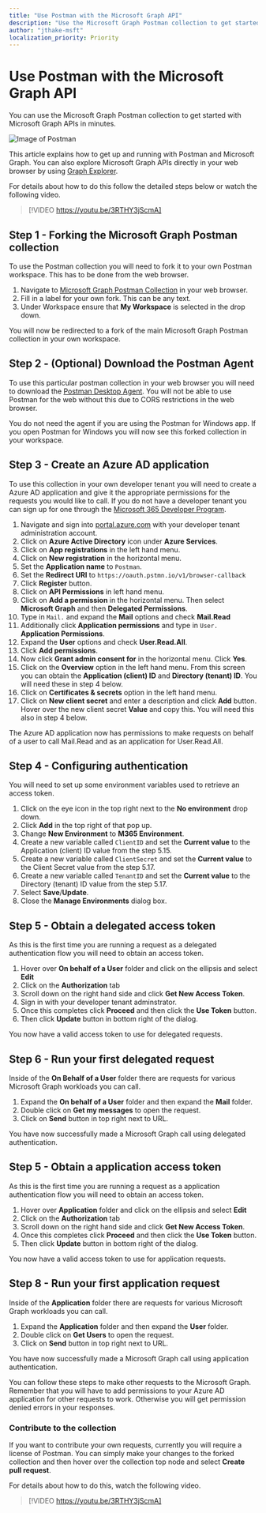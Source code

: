 ```yaml
---
title: "Use Postman with the Microsoft Graph API"
description: "Use the Microsoft Graph Postman collection to get started with Microsoft Graph APIs in minutes."
author: "jthake-msft"
localization_priority: Priority
---
```


# Use Postman with the Microsoft Graph API
You can use the Microsoft Graph Postman collection to get started with Microsoft Graph APIs in minutes.

![Image of Postman](https://github.com/microsoftgraph/microsoftgraph-postman-collections/blob/master/images/postman.png?raw=true)

This article explains how to get up and running with Postman and Microsoft Graph. You can also explore Microsoft Graph APIs directly in your web browser by using [Graph Explorer](https://developer.microsoft.com/graph/graph-explorer).

For details about how to do this follow the detailed steps below or watch the following video.

> [!VIDEO https://youtu.be/3RTHY3jScmA]


## Step 1 - Forking the Microsoft Graph Postman collection
To use the Postman collection you will need to fork it to your own Postman workspace. This has to be done from the web browser.

1. Navigate to [Microsoft Graph Postman Collection](https://www.postman.com/microsoftgraph/workspace/microsoft-graph/collection/455214-085f7047-1bec-4570-9ed0-3a7253be148c/fork) in your web browser.
2. Fill in a label for your own fork. This can be any text.
3. Under Workspace ensure that **My Workspace** is selected in the drop down. 

You will now be redirected to a fork of the main Microsoft Graph Postman collection in your own workspace.

## Step 2 - (Optional) Download the Postman Agent
To use this particular postman collection in your web browser you will need to download the [Postman Desktop Agent](https://www.postman.com/downloads). You will not be able to use Postman for the web without this due to CORS restrictions in the web browser. 

You do not need the agent if you are using the Postman for Windows app. If you open Postman for Windows you will now see this forked collection in your workspace.

## Step 3 - Create an Azure AD application
To use this collection in your own developer tenant you will need to create a Azure AD application and give it the appropriate permissions for the requests you would like to call. If you do not have a developer tenant you can sign up for one through the [Microsoft 365 Developer Program](https://developer.microsoft.com/en-us/microsoft-365/dev-program).

1. Navigate and sign into [portal.azure.com](https://portal.azure.com/) with your developer tenant administration account.
2. Click on **Azure Active Directory** icon under **Azure Services**.
3. Click on **App registrations** in the left hand menu.
4. Click on **New registration** in the horizontal menu.
5. Set the **Application name** to `Postman`.
6. Set the **Redirect URI** to `https://oauth.pstmn.io/v1/browser-callback`
7. Click **Register** button.
8. Click on **API Permissions** in left hand menu.
9. Click on **Add a permission** in the horizontal menu. Then select **Microsoft Graph** and then **Delegated Permissions**.
10. Type in `Mail.` and expand the **Mail** options and check **Mail.Read**
11. Additionally click **Application permissions** and type in `User.` **Application Permissions**.
12. Expand the **User** options and check **User.Read.All**.
13. Click **Add permissions**.
14. Now click **Grant admin consent for** in the horizontal menu. Click **Yes**.
15. Click on the **Overview** option in the left hand menu. From this screen you can obtain the **Application (client) ID** and **Directory (tenant) ID**. You will need these in step 4 below.
16. Click on **Certificates & secrets** option in the left hand menu. 
17. Click on **New client secret** and enter a description and click **Add** button. Hover over the new client secret **Value** and copy this. You will need this also in step 4 below.

The Azure AD application now has permissions to make requests on behalf of a user to call Mail.Read and as an application for User.Read.All.

## Step 4 - Configuring authentication
You will need to set up some environment variables used to retrieve an access token.

1. Click on the eye icon in the top right next to the **No environment** drop down.
2. Click **Add** in the top right of that pop up.
3. Change **New Environment** to **M365 Environment**.
4. Create a new variable called `ClientID` and set the **Current value** to the Application (client) ID value from the step 5.15.
5. Create a new variable called `ClientSecret` and  set the **Current value** to the Client Secret value from the step 5.17.
6. Create a new variable called `TenantID` and  set the **Current value** to the Directory (tenant) ID value from the step 5.17.
7. Select **Save**/**Update**. 
8. Close the **Manage Environments** dialog box. 

## Step 5 - Obtain a delegated access token
As this is the first time you are running a request as a delegated authentication flow you will need to obtain an access token.

1. Hover over **On behalf of a User** folder and click on the ellipsis and select **Edit**
2. Click on the **Authorization** tab
3. Scroll down on the right hand side and click **Get New Access Token**.
4. Sign in with your developer tenant adminstrator.
5. Once this completes click **Proceed** and then click the **Use Token** button.
6. Then click **Update** button in bottom right of the dialog.

You now have a valid access token to use for delegated requests.

## Step 6 - Run your first delegated request
Inside of the **On Behalf of a User** folder there are requests for various Microsoft Graph workloads you can call.

1. Expand the **On behalf of a User** folder and then expand the **Mail** folder.
2. Double click on **Get my messages** to open the request.
3. Click on **Send** button in top right next to URL.

You have now successfully made a Microsoft Graph call using delegated authentication.

## Step 5 - Obtain a application access token
As this is the first time you are running a request as a application authentication flow you will need to obtain an access token.

1. Hover over **Application** folder and click on the ellipsis and select **Edit**
2. Click on the **Authorization** tab
3. Scroll down on the right hand side and click **Get New Access Token**.
5. Once this completes click **Proceed** and then click the **Use Token** button.
6. Then click **Update** button in bottom right of the dialog.

You now have a valid access token to use for application requests.

## Step 8 - Run your first application request
Inside of the **Application** folder there are requests for various Microsoft Graph workloads you can call.

1. Expand the **Application** folder and then expand the **User** folder.
2. Double click on **Get Users** to open the request.
3. Click on **Send** button in top right next to URL.

You have now successfully made a Microsoft Graph call using application authentication.

You can follow these steps to make other requests to the Microsoft Graph. Remember that you will have to add permissions to your Azure AD application for other requests to work. Otherwise you will get permission denied errors in your responses.

### Contribute to the collection
If you want to contribute your own requests, currently you will require a license of Postman. You can simply make your changes to the forked collection and then hover over the collection top node and select **Create pull request**.

For details about how to do this, watch the following video.

> [!VIDEO https://youtu.be/3RTHY3jScmA]
